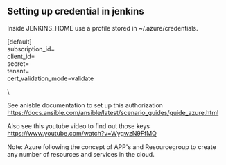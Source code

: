 ## Setting up credential in jenkins

Inside JENKINS_HOME use a profile stored in ~/.azure/credentials.

[default] \
subscription_id= \
client_id=   \
secret=  \
tenant=   \
cert_validation_mode=validate   

\

See anisble documentation to set up this authorization
https://docs.ansible.com/ansible/latest/scenario_guides/guide_azure.html

Also see this youtube video to find out those keys
https://www.youtube.com/watch?v=WygwzN9FfMQ

Note: Azure following the concept of APP's and Resourcegroup to create any number of resources and services in the cloud.

